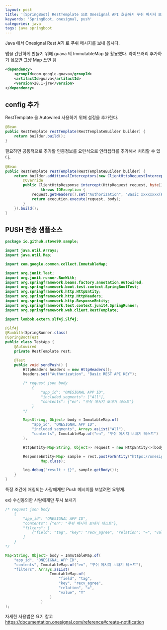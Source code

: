 ```yaml
---
layout: post
title: '[SpringBoot] RestTemplate 으로 Onesignal API 호출해서 푸쉬 메시지 보내기'
keywords: 'SpringBoot, onesignal, push'
categories: java
tags: java springboot
---
```


Java 에서 Onesignal Rest API 로 푸쉬 메시지를 보내 봅시다.

맵을 간단하게 만들기 위해 guava 의 ImmutableMap 을 활용했다. 라이브러리 추가하기 싫으면 그냥 Map 쓰면 됨

```xml
<dependency>
    <groupId>com.google.guava</groupId>
    <artifactId>guava</artifactId>
    <version>28.1-jre</version>
</dependency>
```

## config 추가

RestTemplate 을 Autowired 사용하기 위해 설정을 추가한다.

```java
@Bean
public RestTemplate restTemplate(RestTemplateBuilder builder) {
    return builder.build();
}
```

필요하면 공통적으로 추가할 인증정보를 요런식으로 인터셉터를 추가해서 처리할 수 있다.

```java
@Bean
public RestTemplate restTemplate(RestTemplateBuilder builder) {
    return builder.additionalInterceptors(new ClientHttpRequestInterceptor() {
        @Override
        public ClientHttpResponse intercept(HttpRequest request, byte[] body, ClientHttpRequestExecution execution)
                throws IOException {
            request.getHeaders().set("Authorization", "Basic xxxxxxxx(REST API KEY)");
            return execution.execute(request, body);
        }
    }).build();
}
```

<ins class="adsbygoogle"
     style="display:block; text-align:center;"
     data-ad-layout="in-article"
     data-ad-format="fluid"
     data-ad-client="ca-pub-7073298118440059"
     data-ad-slot="8400970402"></ins>

<script>
     (adsbygoogle = window.adsbygoogle || []).push({});
</script>

## PUSH 전송 샘플소스

```java
package io.github.stove99.sample;

import java.util.Arrays;
import java.util.Map;

import com.google.common.collect.ImmutableMap;

import org.junit.Test;
import org.junit.runner.RunWith;
import org.springframework.beans.factory.annotation.Autowired;
import org.springframework.boot.test.context.SpringBootTest;
import org.springframework.http.HttpEntity;
import org.springframework.http.HttpHeaders;
import org.springframework.http.ResponseEntity;
import org.springframework.test.context.junit4.SpringRunner;
import org.springframework.web.client.RestTemplate;

import lombok.extern.slf4j.Slf4j;

@Slf4j
@RunWith(SpringRunner.class)
@SpringBootTest
public class TestApp {
    @Autowired
    private RestTemplate rest;

    @Test
    public void sendPush() {
        HttpHeaders headers = new HttpHeaders();
        headers.set("Authorization", "Basic REST API KEY");

        /* request json body
            {
                "app_id": "ONESIGNAL APP ID",
                "included_segments": ["All"],
                "contents": {"en": "푸쉬 메시지 보내기 테스트"}
            }
        */

        Map<String, Object> body = ImmutableMap.of(
            "app_id", "ONESIGNAL APP ID",
            "included_segments", Arrays.asList("All"),
            "contents", ImmutableMap.of("en", "푸쉬 메시지 보내기 테스트")
        );

        HttpEntity<Map<String, Object>> request = new HttpEntity<>(body, headers);

        ResponseEntity<Map> sample = rest.postForEntity("https://onesignal.com/api/v1/notifications", request,
                Map.class);

        log.debug("result : {}", sample.getBody());
    }
}
```

특정 조건에 매칭되는 사람에게만 Push 메시지를 보낼려면 요렇게.

ex) 수신동의한 사람에게만 푸시 보내기

```java
/* request json body
    {
        "app_id": "ONESIGNAL APP ID",
        "contents": {"en": "푸쉬 메시지 보내기 테스트"},
        "filters": [
            {"field": "tag", "key": "recv_agree", "relation": "=", "value": "Y"}
        ]
    }
*/

Map<String, Object> body = ImmutableMap.of(
    "app_id", "ONESIGNAL APP ID",
    "contents", ImmutableMap.of("en", "푸쉬 메시지 보내기 테스트"),
    "filters", Arrays.asList(
                    ImmutableMap.of(
                        "field", "tag",
                        "key", "recv_agree",
                        "relation", "=",
                        "value", "Y"
                    )
                )
);
```

자세한 사용법은 요기 참고 <https://documentation.onesignal.com/reference#create-notification>
